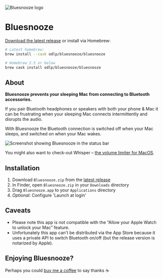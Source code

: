 ![Bluesnooze logo](images/icon.png)

# Bluesnooze

[Download the latest release][download-latest] or install via Homebrew:

```sh
# Latest homebrew:
brew install --cask odlp/bluesnooze/bluesnooze

# Homebrew 2.5 or below
brew cask install odlp/bluesnooze/bluesnooze
```

## About

**Bluesnooze prevents your sleeping Mac from connecting to Bluetooth accessories.**

If you pair Bluetooth headphones or speakers with both your phone & Mac it can be frustrating when your sleeping Mac connects intermittently and disrupts the audio.

With Bluesnooze the Bluetooth connection is switched off when your Mac sleeps, and switched on when your Mac wakes.

![Screenshot showing Bluesnooze in the status bar](images/screenshot.png)

You might also want to check-out Whisper –  [the volume limiter for MacOS](https://apps.apple.com/gb/app/whisper-volume-limiter/id1438132944?mt=12).

## Installation

1. Download `Bluesnooze.zip` from the [latest release][download-latest]
1. In Finder, open `Bluesnooze.zip` in your `Downloads` directory
1. Drag `Bluesnooze.app` to your `Applications` directory
1. *Optional*: Configure 'Launch at login'

## Caveats

- Please note this app is not compatible with the “Allow your Apple Watch to unlock your Mac” feature.
- Unfortunately this app can't be distributed via the App Store because it uses a private API to switch Bluetooth on/off (but the release version is notarized by Apple).

[download-latest]: https://github.com/odlp/bluesnooze/releases/latest

## Enjoying Bluesnooze? 

Perhaps you could [buy me a coffee](https://www.buymeacoffee.com/odlp) to say thanks :coffee:
